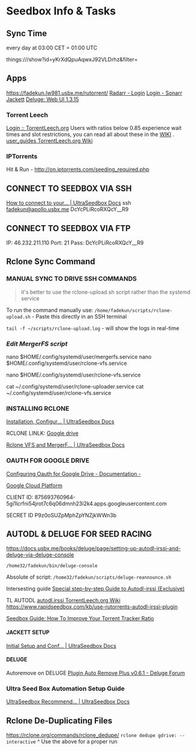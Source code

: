 # Seedbox Info & Tasks

## Sync Time
every day at 03:00 CET = 01:00 UTC

things:///show?id=yKrXdQpuAqwxJ92VLDrhz&filter=

## Apps
https://fadekun.lw981.usbx.me/rutorrent/ 
[Radarr - Login](https://fadekun.lw981.usbx.me/radarr/)
[Login - Sonarr](https://fadekun.lw981.usbx.me/sonarr/calendar)
[Jackett](https://fadekun.lw981.usbx.me/jackett/UI/Dashboard)
[Deluge: Web UI 1.3.15](https://fadekun.lw981.usbx.me/deluge/)

### Torrent Leech
[Login :: TorrentLeech.org](https://www.torrentleech.org/profile/pkun/#hitandruns)
Users with ratios below 0.85 experience wait times and slot restrictions, you can read all about these in the  [WIKI](http://wiki.torrentleech.org/) .
[user_guides    TorrentLeech.org Wiki](http://wiki.torrentleech.org/doku.php/user_guides)

### IPTorrents
Hit & Run - http://on.iptorrents.com/seeding_required.php


## CONNECT TO SEEDBOX VIA SSH
[How to connect to your… | UltraSeedbox Docs](https://docs.usbx.me/books/secure-shell-%28ssh%29/page/how-to-connect-to-your-seedbox-via-ssh)
ssh fadekun@apollo.usbx.me
DcYcPLiRcoRXQcY__R9


## CONNECT  TO SEEDBOX VIA FTP
IP: 46.232.211.110
Port: 21
Pass: DcYcPLiRcoRXQcY__R9

## Rclone Sync Command

### MANUAL SYNC TO DRIVE SSH COMMANDS
> it's better to use the rclone-upload.sh script rather than the systemd service

To run the command manually use: 
`/home/fadekun/scripts/rclone-upload.sh` - Paste this directly in an SSH terminal

`tail -f ~/scripts/rclone-upload.log`  - will show the logs in real-time


### *Edit MergerFS script*
nano $HOME/.config/systemd/user/mergerfs.service
nano $HOME/.config/systemd/user/rclone-vfs.service

nano $HOME/.config/systemd/user/rclone-vfs.service

cat ~/.config/systemd/user/rclone-uploader.service
cat ~/.config/systemd/user/rclone-vfs.service


### INSTALLING RCLONE
[Installation, Configur… | UltraSeedbox Docs](https://docs.usbx.me/books/rclone/page/installation-configuration-usage-of-rclone)

RCLONE LINLK:
[Google drive](https://rclone.org/drive/)

[Rclone VFS and MergerF… | UltraSeedbox Docs](https://docs.usbx.me/books/rclone/page/rclone-vfs-and-mergerfs-setup)


### OAUTH FOR GOOGLE DRIVE
[Configuring Oauth for Google Drive - Documentation -](https://kb.ultraseedbox.com/display/DOC/Configuring+Oauth+for+Google+Drive)

[Google Cloud Platform](https://console.developers.google.com/apis/credentials?highlightClient=313469352472-mfevu3oqgju94d8rvs9rtf4n9n5lfs40.apps.googleusercontent.com&project=instant-mobile-smtp-server)

CLIENT ID:
875693760964-5gi1lcrfni54jrot7c6q06dmnh23i2k4.apps.googleusercontent.com

SECRET ID
P9z0oSUZpMphZpYNZjkWWn3b



## AUTODL & DELUGE FOR SEED RACING
https://docs.usbx.me/books/deluge/page/setting-up-autodl-irssi-and-deluge-via-deluge-console

`/home32/fadekun/bin/deluge-console`

Absolute of script:
`/home32/fadekun/scripts/deluge-reannounce.sh`

Intersesting guide
[Special step-by-step Guide to Autodl-irssi (Exclusive)](https://www.rapidseedbox.com/kb/use-rutorrents-autodl-irssi-plugin)


TL AUTODL
[autodl.irssi    TorrentLeech.org Wiki](http://wiki.torrentleech.org/doku.php/autodl.irssi?s%5B%5D=irssi)
https://www.rapidseedbox.com/kb/use-rutorrents-autodl-irssi-plugin

[Seedbox Guide: How To Improve Your Torrent Tracker Ratio](https://seedboxgui.de/guides/improve-torrent-tracker-ratio/)


#### JACKETT SETUP
[Initial Setup and Conf… | UltraSeedbox Docs](https://docs.usbx.me/books/jackett/page/initial-setup-and-configuration)


####  DELUGE 
Autoremove on DELUGE
[Plugin Auto Remove Plus v0.6.1 - Deluge Forum](https://forum.deluge-torrent.org/viewtopic.php?t=47243)


### Ultra Seed Box Automation Setup Guide
[UltraSeedbox Recommend… | UltraSeedbox Docs](https://docs.usbx.me/books/automation---a-comprehensive-guide/page/ultraseedbox-recommended-full-automation-setup)


## Rclone De-Duplicating Files
https://rclone.org/commands/rclone_dedupe/
`rclone dedupe gdrive: --interactive`
^ Use the above for a proper run